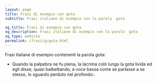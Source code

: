 ```yaml
---
layout: page
title: Frasi di esempio con gota 
subtitle: Frasi italiane di esempio con la parola  gota

og_title: Frasi di esempio con gota 
og_description: Frasi italiane di esempio con la parola  gota
og_type: website
permalink: /frasi/g/gota.html
---
```


Frasi italiane di esempio contenenti la parola gota:


- Quando la palpebra ne fu piena, la lacrima colò lungo la gota livida ed egli disse, quasi balbettando, a voce bassa come se parlasse a se stesso, lo sguardo perduto nel profondo:.
